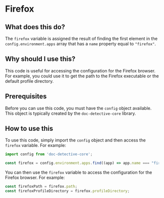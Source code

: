 
  
   # **Firefox**

## What does this do?

The `firefox` variable is assigned the result of finding the first element in the `config.environment.apps` array that has a `name` property equal to `"firefox"`.

## Why should I use this?

This code is useful for accessing the configuration for the Firefox browser. For example, you could use it to get the path to the Firefox executable or the default profile directory.

## Prerequisites

Before you can use this code, you must have the `config` object available. This object is typically created by the `doc-detective-core` library.

## How to use this

To use this code, simply import the `config` object and then access the `firefox` variable. For example:

```javascript
import config from 'doc-detective-core';

const firefox = config.environment.apps.find((app) => app.name === "firefox");
```

You can then use the `firefox` variable to access the configuration for the Firefox browser. For example:

```javascript
const firefoxPath = firefox.path;
const firefoxProfileDirectory = firefox.profileDirectory;
```
  
  